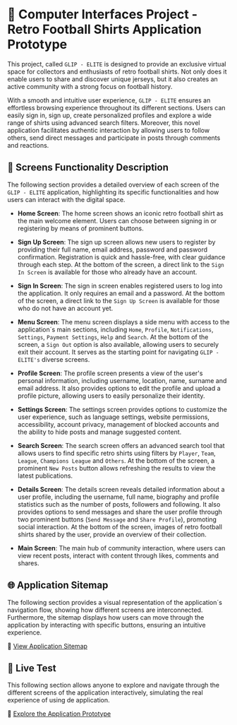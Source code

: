 # 📌 Computer Interfaces Project - Retro Football Shirts Application Prototype

This project, called `GLIP - ELITE` is designed to provide an exclusive virtual space for collectors and enthusiasts of retro football shirts. Not only does it enable users to share and discover unique jerseys, but it also creates an active community with a strong focus on football history.

With a smooth and intuitive user experience, `GLIP - ELITE` ensures an effortless browsing experience throughout its different sections. Users can easily sign in, sign up, create personalized profiles and explore a wide range of shirts using advanced search filters. Moreover, this novel application facilitates authentic interaction by allowing users to follow others, send direct messages and participate in posts through comments and reactions.

## 📲 Screens Functionality Description

The following section provides a detailed overview of each screen of the `GLIP - ELITE` application, highlighting its specific functionalities and how users can interact with the digital space.

- **Home Screen**: The home screen shows an iconic retro football shirt as the main welcome element. Users can choose between signing in or registering by means of prominent buttons.

- **Sign Up Screen**: The sign up screen allows new users to register by providing their full name, email address, password and password confirmation. Registration is quick and hassle-free, with clear guidance through each step. At the bottom of the screen, a direct link to the `Sign In Screen` is available for those who already have an account.

- **Sign In Screen**: The sign in screen enables registered users to log into the application. It only requires an email and a password. At the bottom of the screen, a direct link to the `Sign Up Screen` is available for those who do not have an account yet.

- **Menu Screen**: The menu screen displays a side menu with access to the application´s main sections, including `Home`, `Profile`, `Notifications`, `Settings`, `Payment Settings`, `Help` and `Search`. At the bottom of the screen, a `Sign Out` option is also available, allowing users to securely exit their account. It serves as the starting point for navigating `GLIP - ELITE's` diverse screens.

- **Profile Screen**: The profile screen presents a view of the user's personal information, including username, location, name, surname and email address. It also provides options to edit the profile and upload a profile picture, allowing users to easily personalize their identity.

- **Settings Screen**: The settings screen provides options to customize the user experience, such as language settings, website permissions, accessibility, account privacy, management of blocked accounts and the ability to hide posts and manage suggested content.

- **Search Screen**: The search screen offers an advanced search tool that allows users to find specific retro shirts using filters by `Player`, `Team`, `League`, `Champions League` and `Others`. At the bottom of the screen, a prominent `New Posts`  button allows refreshing the results to view the latest publications.

- **Details Screen**: The details screen reveals detailed information about a user profile, including the username, full name, biography and profile statistics such as the number of posts, followers and following. It also provides options to send messages and share the user profile through two prominent buttons (`Send Message` and `Share Profile`), promoting social interaction. At the bottom of the screen, images of retro football shirts shared by the user, provide an overview of their collection.

- **Main Screen**: The main hub of community interaction, where users can view recent posts, interact with content through likes, comments and shares.

## 🌐 Application Sitemap

The following section provides a visual representation of the application´s navigation flow, showing how different screens are interconnected. Furthermore, the sitemap displays how users can move through the application by interacting with specific buttons, ensuring an intuitive experience.

🔗 [View Application Sitemap](https://www.figma.com/design/ROSrXyiTy1bgEYor9gmtCq/Proyecto-grupal%3A-GLIP---Elite?node-id=123-1111&t=omo9ThHLzapIO9uC-1)

## 🚀 Live Test

This following section allows anyone to explore and navigate through the different screens of the application interactively, simulating the real experience of using de application.

🔗 [Explore the Application Prototype](https://www.figma.com/proto/ROSrXyiTy1bgEYor9gmtCq/Proyecto-grupal%3A-GLIP---Elite?page-id=179%3A8277&node-id=179-8466&viewport=-105%2C162%2C0.31&t=kQorEv7XX3eJRpMX-1&scaling=scale-down&content-scaling=fixed&starting-point-node-id=179%3A8466)

